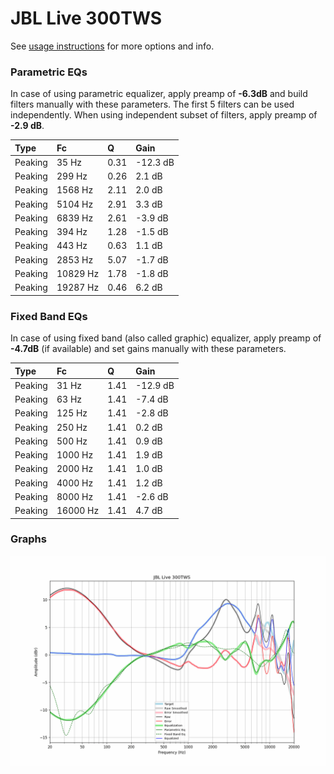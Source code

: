 # JBL Live 300TWS
See [usage instructions](https://github.com/jaakkopasanen/AutoEq#usage) for more options and info.

### Parametric EQs
In case of using parametric equalizer, apply preamp of **-6.3dB** and build filters manually
with these parameters. The first 5 filters can be used independently.
When using independent subset of filters, apply preamp of **-2.9 dB**.

| Type    | Fc       |    Q | Gain     |
|:--------|:---------|:-----|:---------|
| Peaking | 35 Hz    | 0.31 | -12.3 dB |
| Peaking | 299 Hz   | 0.26 | 2.1 dB   |
| Peaking | 1568 Hz  | 2.11 | 2.0 dB   |
| Peaking | 5104 Hz  | 2.91 | 3.3 dB   |
| Peaking | 6839 Hz  | 2.61 | -3.9 dB  |
| Peaking | 394 Hz   | 1.28 | -1.5 dB  |
| Peaking | 443 Hz   | 0.63 | 1.1 dB   |
| Peaking | 2853 Hz  | 5.07 | -1.7 dB  |
| Peaking | 10829 Hz | 1.78 | -1.8 dB  |
| Peaking | 19287 Hz | 0.46 | 6.2 dB   |

### Fixed Band EQs
In case of using fixed band (also called graphic) equalizer, apply preamp of **-4.7dB**
(if available) and set gains manually with these parameters.

| Type    | Fc       |    Q | Gain     |
|:--------|:---------|:-----|:---------|
| Peaking | 31 Hz    | 1.41 | -12.9 dB |
| Peaking | 63 Hz    | 1.41 | -7.4 dB  |
| Peaking | 125 Hz   | 1.41 | -2.8 dB  |
| Peaking | 250 Hz   | 1.41 | 0.2 dB   |
| Peaking | 500 Hz   | 1.41 | 0.9 dB   |
| Peaking | 1000 Hz  | 1.41 | 1.9 dB   |
| Peaking | 2000 Hz  | 1.41 | 1.0 dB   |
| Peaking | 4000 Hz  | 1.41 | 1.2 dB   |
| Peaking | 8000 Hz  | 1.41 | -2.6 dB  |
| Peaking | 16000 Hz | 1.41 | 4.7 dB   |

### Graphs
![](./JBL%20Live%20300TWS.png)